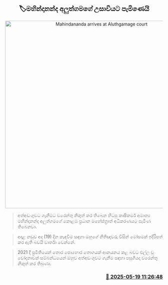 <p align='center'><b><h2 align='center' title='Mahindananda arrives at Aluthgamage court'>🏷මහින්දානන්ද අලුත්ගමගේ උසාවියට පැමිණෙයි</h2></b></p>
<p align='center'><img src='https://helakuru.sgp1.cdn.digitaloceanspaces.com/esana/images/lib/mahindananda-aluthgamage[1].jpg' width='600' alt='Mahindananda arrives at Aluthgamage court'></p>

> අත්අඩංගුවට ගැනීමට වරෙන්තු නිකුත් කර තිබෙන හිටපු කෘෂිකර්ම අමාත්‍ය මහින්දානන්ද අලුත්ගමගේ කොළඹ ප්‍රධාන මහේස්ත්‍රාත් අධිකරණයට පැමිණ තිබෙනවා.

> අදාළ නඩුව අද (19) දින කැඳවීම සඳහා ඔහුගේ නීතිඥවරු විසින් මෝසමක් ඉදිරිපත් කර ඇති බවයි වාර්තා වෙන්නේ.

> 2021 දී ප්‍රමිතියෙන් තොර පොහොර තොගයක් ආනයනය කළ බවට එල්ල වූ චෝදනාවක් සම්බන්ධයෙන් ඔහුව අත්අඩංගුවට ගැනීම සඳහා පසුගියදා වරෙන්තු නිකුත් කර තිබුණා.



<h3 align='right'><a href='https://www.helakuru.lk/esana/p/110214/'>📅 2025-05-19 11:26:48</a></h3>
